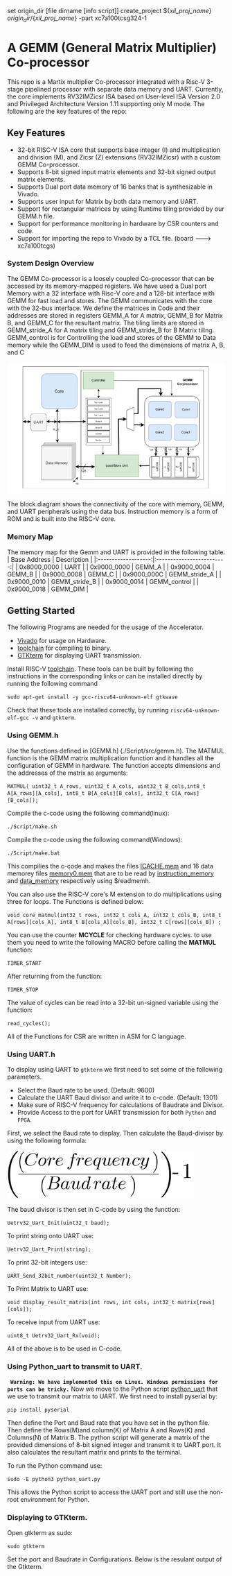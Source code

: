 set origin_dir [file dirname [info script]]
create_project ${_xil_proj_name_} $origin_dir/${_xil_proj_name_} -part xc7a100tcsg324-1


# A GEMM (General Matrix Multiplier) Co-processor

This repo is a Martix multiplier Co-processor integrated with a Risc-V 3-stage pipelined processor with separate data memory and UART. Currently, the core implements RV32IMZicsr ISA based on User-level ISA Version 2.0 and Privileged Architecture Version 1.11 supporting only M mode. The following are the key features of the repo:

## Key Features
- 32-bit RISC-V ISA core that supports base integer (I) and multiplication and division (M),  and Zicsr (Z) extensions (RV32IMZicsr) with a custom GEMM Co-processor.
- Supports 8-bit signed input matrix elements and 32-bit signed output matrix elements.
- Supports Dual port data memory of 16 banks that is synthesizable in Vivado.
- Supports user input for Matrix by both data memory and UART.
- Support for rectangular matrices by using Runtime tiling provided by our GEMM.h file.
- Support for performance monitoring in hardware by CSR counters and code.
- Support for importing the repo to Vivado by a TCL file. (board ---> xc7a100tcgs)

### System Design Overview
The GEMM Co-processor is a loosely coupled Co-processor that can be accessed by its memory-mapped registers. We have used a Dual port Memory with a 32 interface with Risc-V core and a 128-bit interface with GEMM for fast load and stores. The GEMM communicates with the core with the 32-bus interface. We define the matrices in Code and their addresses are stored in registers GEMM_A for A matrix, GEMM_B for Matrix B, and GEMM_C for the resultant matrix. The tiling limits are stored in GEMM_stride_A for A matrix tiling and GEMM_stride_B for B Matrix tiling. GEMM_control is for Controlling the load and stores of the GEMM to Data memory while the GEMM_DIM is used to feed the dimensions of matrix A, B, and C

![Block Diagram](./pdf/GEMM.png)


The block diagram shows the connectivity of the core with memory, GEMM, and UART peripherals using the data bus. Instruction memory is a form of ROM and is built into the RISC-V core.

###  Memory Map
The memory map for the Gemm and UART is provided in the following table.
| Base Address        |    Description            |
|:-------------------:|:-------------------------:|
| 0x8000_0000         |      UART                 |
| 0x9000_0000         |      GEMM_A               |
| 0x9000_0004         |      GEMM_B               |
| 0x9000_0008         |      GEMM_C               |
| 0x9000_000C         |      GEMM_stride_A        |
| 0x9000_0010         |      GEMM_stride_B        |
| 0x9000_0014         |      GEMM_control         |
| 0x9000_0018         |      GEMM_DIM             |







## Getting Started
The following Programs are needed for the usage of the Accelerator.
- [Vivado](https://www.xilinx.com/products/design-tools/vivado.html) for usage on Hardware.
- [toolchain](https://github.com/riscv-collab/riscv-gnu-toolchain) for compiling to binary.
- [GTKterm](https://github.com/wvdakker/gtkterm) for displaying UART transmission.

Install RISC-V [toolchain](https://github.com/riscv-collab/riscv-gnu-toolchain). These tools can be built by following the instructions in the corresponding links or can be installed directly by running the following command

    sudo apt-get install -y gcc-riscv64-unknown-elf gtkwave

Check that these tools are installed correctly, by running `riscv64-unknown-elf-gcc -v` and `gtkterm`.

### Using GEMM.h 
Use the functions defined in [GEMM.h] (./Script/src/gemm.h). The MATMUL function is the GEMM matrix multiplication function and it handles all the configuration of GEMM in hardware. The function accepts dimensions and the addresses of the matrix as arguments:

    MATMUL( uint32_t A_rows, uint32_t A_cols, uint32_t B_cols,int8_t A[A_rows][A_cols], int8_t B[A_cols][B_cols], int32_t C[A_rows][B_cols]);

Compile the c-code using the following command(linux):

    ./Script/make.sh
    
Compile the c-code using the following command(Windows):

    ./Script/make.bat

This compilies the c-code and makes the files [ICACHE.mem](./Script/build/ICACHE.mem) and 16 data memorey files [memory0.mem](./Script/build/memory0.mem) that are to be read by [instruction_memory](./Datapath/inst_mem.sv) and [data_memory](./test/bank.sv) respectively using $readmemh.

You can also use the RISC-V core's M extension to do multiplications using three for loops. The Functions is defined below:

    void core_matmul(int32_t rows, int32_t cols_A, int32_t cols_B, int8_t A[rows][cols_A], int8_t B[cols_A][cols_B], int32_t C[rows][cols_B]) ;

You can use the counter **MCYCLE** for checking hardware cycles. to use them you need to write the following MACRO before calling the **MATMUL** function:

    TIMER_START
After returning from the function:

    TIMER_STOP
The value of cycles can be read into a 32-bit un-signed variable using the function:

    read_cycles();

All of the Functions for CSR are written in ASM for C language.
### Using UART.h
To display using UART to `gtkterm` we first need to set some of the following parameters. 
- Select the Baud rate to be used. (Default: 9600)
- Calculate the UART Baud divisor and write it to c-code. (Default: 1301)
- Make sure of RISC-V frequency for calculations of Baudrate and Divisor.
- Provide Access to the port for UART transmission for both `Python` and `FPGA`.

First, we select the Baud rate to display. Then calculate the Baud-divisor by using the following formula:

![Baud_divisor](./pdf/baud%20rate.png)

The baud divisor is then set in C-code by using the function:

    Uetrv32_Uart_Init(uint32_t baud);

To print string onto UART use:

    Uetrv32_Uart_Print(string);

To print 32-bit integers use:

    UART_Send_32bit_number(uint32_t Number);

To Print Matrix to UART use:

    void display_result_matrix(int rows, int cols, int32_t matrix[rows][cols]);

To receive input from UART use:

    uint8_t Uetrv32_Uart_Rx(void);

All of the above is to be used in C-code.

### Using Python_uart to transmit to UART.
**` Warning: We have implemented this on Linux. Windows permissions for ports can be tricky.`**
Now we move to the Python script [python_uart](./python_uart.py) that we use to transmit our matrix to UART. We first need to install pyserial by:

    pip install pyserial

Then define the Port and Baud rate that you have set in the python file. Then define the Rows(M)and column(K) of Matrix A and Rows(K) and Columns(N) of Matrix B. The python script will generate a matrix of the provided dimensions of 8-bit signed integer and transmit it to UART port. It also calculates the resultant matrix and prints to the terminal.

To run the Python command use:

    sudo -E python3 python_uart.py

This allows the Python script to access the UART port and still use the non-root environment for Python.

### Displaying to GTKterm.
Open gtkterm as sudo:

    sudo gtkterm

Set the port and Baudrate in Configurations. Below is the resulant output of the Gtkterm.
